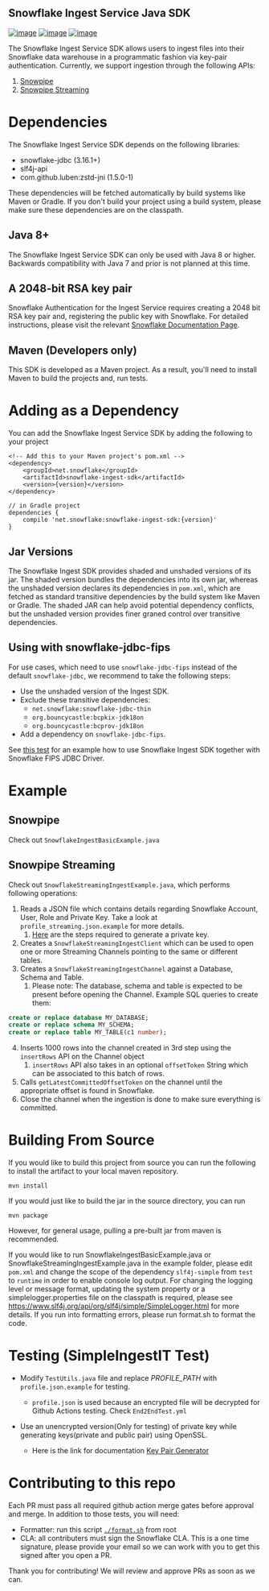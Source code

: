 Snowflake Ingest Service Java SDK
---

[![image](http://img.shields.io/:license-Apache%202-brightgreen.svg)](http://www.apache.org/licenses/LICENSE-2.0.txt)
[![image](https://github.com/snowflakedb/snowflake-ingest-java/workflows/Snowpipe%20Java%20SDK%20Tests/badge.svg)](https://github.com/snowflakedb/snowflake-ingest-java/actions)
[![image](https://maven-badges.herokuapp.com/maven-central/net.snowflake/snowflake-ingest-sdk/badge.svg?style=plastic)](https://repo.maven.apache.org/maven2/net/snowflake/snowflake-ingest-sdk/)

The Snowflake Ingest Service SDK allows users to ingest files into their
Snowflake data warehouse in a programmatic fashion via key-pair
authentication. Currently, we support ingestion through the following APIs:

1. [Snowpipe](https://docs.snowflake.com/en/user-guide/data-load-snowpipe-rest-gs.html#client-requirement-java-or-python-sdk)
2. [Snowpipe Streaming](https://docs.snowflake.com/en/user-guide/data-load-snowpipe-streaming-overview)

# Dependencies

The Snowflake Ingest Service SDK depends on the following libraries:

* snowflake-jdbc (3.16.1+)
* slf4j-api
* com.github.luben:zstd-jni (1.5.0-1)

These dependencies will be fetched automatically by build systems like Maven or Gradle. If you don't build your project
using a build system, please make sure these dependencies are on the classpath.

## Java 8+

The Snowflake Ingest Service SDK can only be used with Java 8 or higher.
Backwards compatibility with Java 7 and prior is not planned at this time.

## A 2048-bit RSA key pair

Snowflake Authentication for the Ingest Service requires creating a 2048
bit RSA key pair and, registering the public key with Snowflake. For
detailed instructions, please visit the relevant [Snowflake
Documentation Page](https://docs.snowflake.com/en/user-guide/key-pair-auth.html).

## Maven (Developers only)

This SDK is developed as a Maven project. As a
result, you'll need to install Maven to build the projects and, run
tests.

# Adding as a Dependency

You can add the Snowflake Ingest Service SDK by adding the following to
your project

``` {.xml}
<!-- Add this to your Maven project's pom.xml -->
<dependency>
    <groupId>net.snowflake</groupId>
    <artifactId>snowflake-ingest-sdk</artifactId>
    <version>{version}</version>
</dependency>
```

``` {.groovy}
// in Gradle project
dependencies {
    compile 'net.snowflake:snowflake-ingest-sdk:{version}'
}
```

## Jar Versions

The Snowflake Ingest SDK provides shaded and unshaded versions of its jar. The shaded version bundles the dependencies
into its own jar, whereas the unshaded version declares its dependencies in `pom.xml`, which are fetched as standard transitive
dependencies by the build system like Maven or Gradle.
The shaded JAR can help avoid potential dependency conflicts, but the unshaded version provides finer graned control
over transitive dependencies.

## Using with snowflake-jdbc-fips

For use cases, which need to use `snowflake-jdbc-fips` instead of the default `snowflake-jdbc`, we recommend to take the
following steps:

- Use the unshaded version of the Ingest SDK.
- Exclude these transitive dependencies:
    - `net.snowflake:snowflake-jdbc-thin`
    - `org.bouncycastle:bcpkix-jdk18on`
    - `org.bouncycastle:bcprov-jdk18on`
- Add a dependency on `snowflake-jdbc-fips`.

See [this test](https://github.com/snowflakedb/snowflake-ingest-java/tree/master/e2e-jar-test/fips) for an example how
to use Snowflake Ingest SDK together with Snowflake FIPS JDBC Driver.

# Example

## Snowpipe

Check out `SnowflakeIngestBasicExample.java`

## Snowpipe Streaming

Check out `SnowflakeStreamingIngestExample.java`, which performs following operations:

1. Reads a JSON file which contains details regarding Snowflake Account, User, Role and Private Key. Take a look at
   `profile_streaming.json.example` for more details.
    1. [Here](https://docs.snowflake.com/en/user-guide/key-pair-auth.html#configuring-key-pair-authentication) are the
       steps required to generate a private key.
2. Creates a `SnowflakeStreamingIngestClient` which can be used to open one or more Streaming Channels pointing to the
   same or different tables.
3. Creates a `SnowflakeStreamingIngestChannel` against a Database, Schema and Table.
    1. Please note: The database, schema and table is expected to be present before opening the Channel. Example SQL
       queries to create them:

```sql
create or replace database MY_DATABASE;
create or replace schema MY_SCHEMA;
create or replace table MY_TABLE(c1 number);
```

4. Inserts 1000 rows into the channel created in 3rd step using the `insertRows` API on the Channel object
    1. `insertRows` API also takes in an optional `offsetToken` String which can be associated to this batch of rows.
5. Calls `getLatestCommittedOffsetToken` on the channel until the appropriate offset is found in Snowflake.
6. Close the channel when the ingestion is done to make sure everything is committed.

# Building From Source

If you would like to build this project from source you can run the
following to install the artifact to your local maven repository.

``` {.bash}
mvn install
```

If you would just like to build the jar in the source directory, you can
run

``` {.bash}
mvn package
```

However, for general usage, pulling a pre-built jar from maven is
recommended.

If you would like to run SnowflakeIngestBasicExample.java or SnowflakeStreamingIngestExample.java in the example folder,
please edit `pom.xml` and change the scope of the dependency `slf4j-simple` from `test` to `runtime` in order to enable
console log output. For changing the logging level or message format, updating the system property or a
simplelogger.properties file on the classpath is required, please
see https://www.slf4j.org/api/org/slf4j/simple/SimpleLogger.html for more details. If you run into formatting errors,
please run format.sh to format the code.

# Testing (SimpleIngestIT Test)

- Modify `TestUtils.java` file and replace *PROFILE_PATH* with `profile.json.example` for testing.

    - `profile.json` is used because an encrypted file will be
      decrypted for Github Actions testing. Check `End2EndTest.yml`

- Use an unencrypted version(Only for testing) of private key while generating keys(private and public pair) using
  OpenSSL.

    - Here is the link for documentation [Key Pair
      Generator](https://docs.snowflake.com/en/user-guide/key-pair-auth.html)

# Contributing to this repo

Each PR must pass all required github action merge gates before approval and merge. In addition to those tests, you will
need:

- Formatter: run this script [`./format.sh`](https://github.com/snowflakedb/snowflake-ingest-java/blob/master/format.sh)
  from root
- CLA: all contributers must sign the Snowflake CLA. This is a one time signature, please provide your email so we can
  work with you to get this signed after you open a PR.

Thank you for contributing! We will review and approve PRs as soon as we can.
